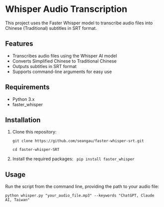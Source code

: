 # Whisper Audio Transcription

This project uses the Faster Whisper model to transcribe audio files into Chinese (Traditional) subtitles in SRT format.

## Features

- Transcribes audio files using the Whisper AI model
- Converts Simplified Chinese to Traditional Chinese
- Outputs subtitles in SRT format
- Supports command-line arguments for easy use

## Requirements

- Python 3.x
- faster_whisper

## Installation

1. Clone this repository:
   ```
   git clone https://github.com/seangau/faster-whisper-srt.git
   
   cd faster-whisper-SRT
   ```

3. Install the required packages:   ```
   pip install faster_whisper```

## Usage

Run the script from the command line, providing the path to your audio file:
```
python whisper.py "your_audio_file.mp3" --keywords "ChatGPT, Claude AI, Taiwan"
```
